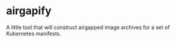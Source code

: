 # airgapify

A little tool that will construct airgapped image archives for a set of Kubernetes manifests.
